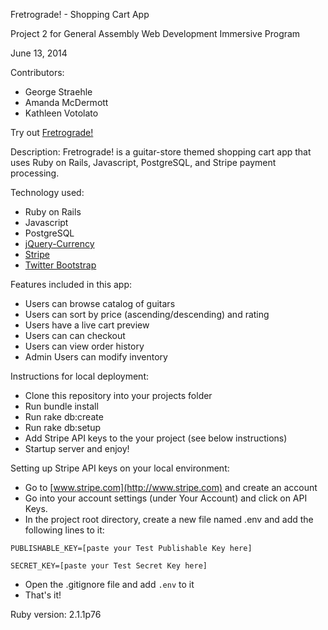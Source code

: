 Fretrograde! - Shopping Cart App

Project 2 for General Assembly Web Development Immersive Program

June 13, 2014

Contributors:
- George Straehle
- Amanda McDermott
- Kathleen Votolato


Try out [Fretrograde!](http://serene-shore-9429.herokuapp.com/)

Description: Fretrograde! is a guitar-store themed shopping cart app that uses Ruby on Rails, Javascript, PostgreSQL, and Stripe payment processing.

Technology used:
- Ruby on Rails
- Javascript
- PostgreSQL
- [jQuery-Currency](https://github.com/gilbitron/jQuery-Currency)
- [Stripe](https://github.com/stripe/stripe-ruby)
- [Twitter Bootstrap](http://getbootstrap.com/)


Features included in this app:
- Users can browse catalog of guitars
- Users can sort by price (ascending/descending) and rating
- Users have a live cart preview
- Users can can checkout
- Users can view order history
- Admin Users can modify inventory


Instructions for local deployment:
- Clone this repository into your projects folder
- Run bundle install
- Run rake db:create
- Run rake db:setup
- Add Stripe API keys to the your project (see below instructions)
- Startup server and enjoy!

Setting up Stripe API keys on your local environment:
- Go to [www.stripe.com](http://www.stripe.com) and create an account
- Go into your account settings (under Your Account) and click on API Keys.
- In the project root directory, create a new file named .env and add the following lines to it:

`PUBLISHABLE_KEY=[paste your Test Publishable Key here]`

`SECRET_KEY=[paste your Test Secret Key here]`

- Open the .gitignore file and add `.env` to it
- That's it!

Ruby version: 2.1.1p76
